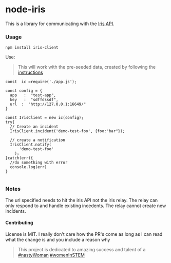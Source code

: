 # node-iris
This is a library for communicating with the [Iris API](https://github.com/linkedin/iris).

### Usage

`npm install iris-client`

Use:

> This will work with the pre-seeded data, created by following the [instructions](https://github.com/linkedin/iris/blob/master/README.md)

```
const  ic =require('./app.js');

const config = {
  app   :  "test-app",
  key   :  "sdffdssdf",
  url  :  "http://127.0.0.1:16649/"
}

const IrisClient = new ic(config);
try{
  // Create an incident
  IrisClient.incident('demo-test-foo', {foo:"bar"});

  // create a notification
  IrisClient.notify(
      'demo-test-foo'
    );
}catch(err){
  //do something with error
  console.log(err)
}


```

### Notes
The url specified needs to hit the iris API not the iris relay. The relay can only respond to and handle existing incedents. The relay cannot create new incidents.


#### Contributing
License is MIT. I really don't care how the PR's come as long as I can read what the change is and you include a reason why


> This project is dedicated to amazing success and talent  of a [#nastyWoman](https://www.astronautjill.space/) [#womenInSTEM](https://twitter.com/search?q=%23womeninstem&src=tyah)
